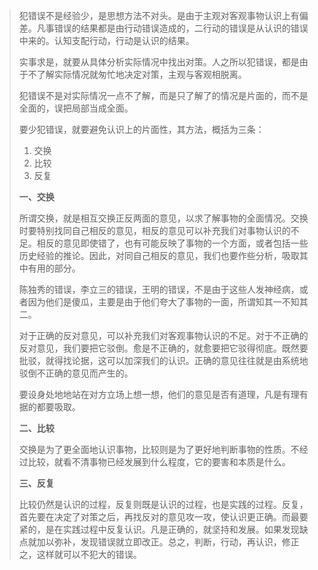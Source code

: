 > 犯错误不是经验少，是思想方法不对头。是由于主观对客观事物认识上有偏差。凡事错误的结果都是由行动错误造成的，二行动的错误是从认识的错误中来的。认知支配行动，行动是认识的结果。
>
> 实事求是，就要从具体分析实际情况中找出对策。人之所以犯错误，都是由于不了解实际情况就匆忙地决定对策，主观与客观相脱离。
>
> 犯错误不是对实际情况一点不了解，而是只了解了的情况是片面的，而不是全面的，误把局部当成全面。
>
> 要少犯错误，就要避免认识上的片面性，其方法，概括为三条：
>
> 1. 交换
> 2. 比较
> 3. 反复
>
> 
>
> **一、交换**
>
> 所谓交换，就是相互交换正反两面的意见，以求了解事物的全面情况。交换时要特别找同自己相反的意见，相反的意见可以补充我们对事物认识的不足。相反的意见即使错了，也有可能反映了事物的一个方面，或者包括一些历史经验的推论。因此，对同自己相反的意见，我们也要作些分析，吸取其中有用的部分。
>
> 陈独秀的错误，李立三的错误，王明的错误，不是由于这些人发神经病，或者因为他们是傻瓜，主要是由于他们夸大了事物的一面，所谓知其一不知其二。
>
> 对于正确的反对意见，可以补充我们对客观事物认识的不足。对于不正确的反对意见，我们要把它驳倒。愈是不正确的，就愈要把它驳得彻底。既然要批驳，就得找论据，这可以加深我们的认识。正确的意见往往就是由系统地驳倒不正确的意见而产生的。
>
> 要设身处地地站在对方立场上想一想，他们的意见是否有道理，凡是有理有据的都要吸取。
>
> **二、比较**
>
> 交换是为了更全面地认识事物，比较则是为了更好地判断事物的性质。不经过比较，就看不清事物已经发展到什么程度，它的要害和本质是什么。
>
> **三、反复**
>
> 比较仍然是认识的过程，反复则既是认识的过程，也是实践的过程。反复，首先要在决定了对策之后，再找反对的意见攻一攻，使认识更正确。而最要紧的，是在实践过程中反复认识。凡是正确的，就坚持和发展。如果发现缺点就加以弥补，发现错误就立即改正。总之，判断，行动，再认识，修正之，这样就可以不犯大的错误。







